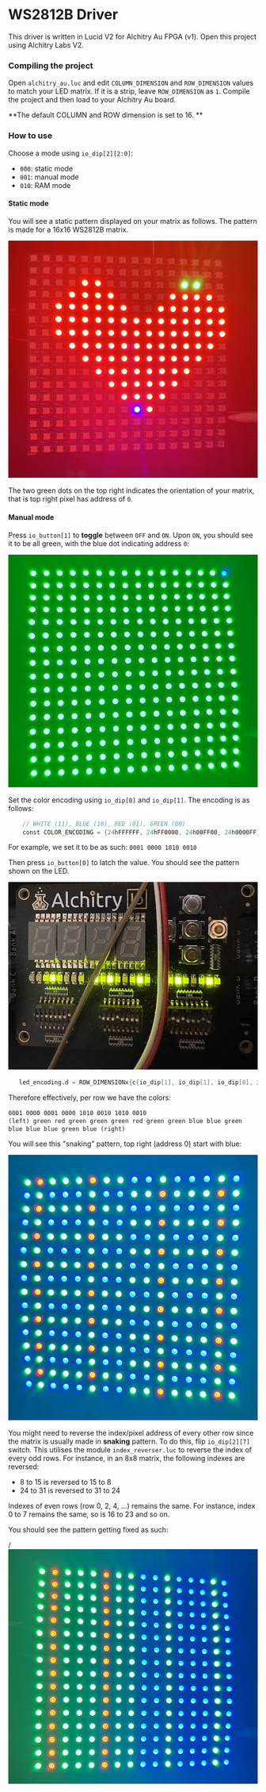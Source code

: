 # WS2812B Driver

This driver is written in Lucid V2 for Alchitry Au FPGA (v1). Open this project using Alchitry Labs V2.

### Compiling the project

Open `alchitry_au.luc` and edit `COLUMN_DIMENSION` and `ROW_DIMENSION` values to match your LED matrix. If it is a strip, leave `ROW_DIMENSION` as `1`. Compile the project and then load to your Alchitry Au board.

**The default COLUMN and ROW dimension is set to 16. **

### How to use

Choose a mode using `io_dip[2][2:0]`:

- `000`: static mode
- `001`: manual mode
- `010`: RAM mode

#### Static mode

You will see a static pattern displayed on your matrix as follows. The pattern is made for a 16x16 WS2812B matrix.

![static-mode](./images/static.png)

The two green dots on the top right indicates the orientation of your matrix, that is top right pixel has address of `0`.

#### Manual mode

Press `io_button[1]` to **toggle** between `OFF` and `ON`. Upon `ON`, you should see it to be all green, with the blue dot indicating address `0`:

![manual-starting](./images/manual-starting.png)

Set the color encoding using `io_dip[0]` and `io_dip[1]`. The encoding is as follows:

```verilog
    // WHITE (11), BLUE (10), RED (01), GREEN (00)
    const COLOR_ENCODING = {24hFFFFFF, 24hFF0000, 24h00FF00, 24h0000FF}
```

For example, we set it to be as such: `0001 0000 1010 0010`

Then press `io_button[0]` to latch the value. You should see the pattern shown on the LED.

![manual-setup](./images/manual-setup.png)

```verilog
   led_encoding.d = ROW_DIMENSIONx{c{io_dip[1], io_dip[1], io_dip[0], io_dip[0]}}
```

Therefore effectively, per row we have the colors:

```
0001 0000 0001 0000 1010 0010 1010 0010
(left) green red green green green red green green blue blue green blue blue blue green blue (right)
```

You will see this "snaking" pattern, top right (address 0) start with blue:

![manual-snaking](./images/manual-snaking.png)

You might need to reverse the index/pixel address of every other row since the matrix is usually made in **snaking** pattern. To do this, flip `io_dip[2][7]` switch. This utilises the module `index_reverser.luc` to reverse the index of every odd rows. For instance, in an 8x8 matrix, the following indexes are reversed:

- 8 to 15 is reversed to 15 to 8
- 24 to 31 is reversed to 31 to 24

Indexes of even rows (row 0, 2, 4, ...) remains the same. For instance, index 0 to 7 remains the same, so is 16 to 23 and so on.

You should see the pattern getting fixed as such:

/![manual-example](./images/manual-example.png)

